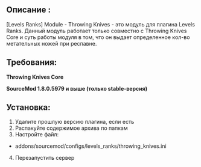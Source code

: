 ## Описание :
[Levels Ranks] Module - Throwing Knives - это модуль для плагина Levels Ranks. Данный модуль работает только совместно с Throwing Knives Core и суть работы модуля в том, что он выдает определенное кол-во метательных ножей при респавне.​
## Требования:
**Throwing Knives Core**

**SourceMod 1.8.0.5979 и выше (только stable-версия)**
## Установка:
1) Удалите прошлую версию плагина, если есть
2) Распакуйте содержимое архива по папкам
3) Настройте файл:
- addons/sourcemod/configs/levels_ranks/throwing_knives.ini​
4) Перезапустить сервер
